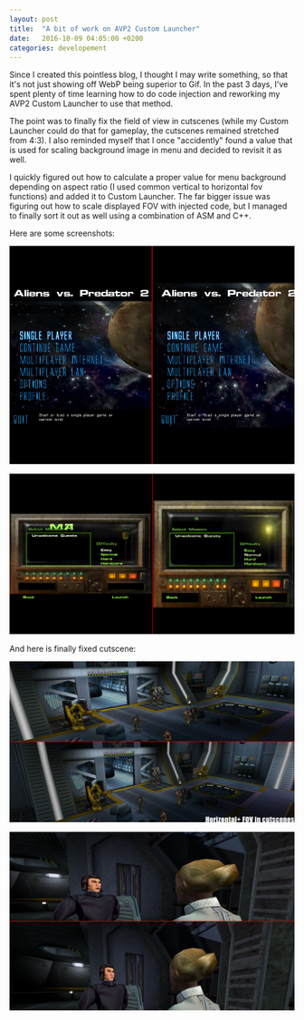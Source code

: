 ```yaml
---
layout: post
title:  "A bit of work on AVP2 Custom Launcher"
date:   2016-10-09 04:05:00 +0200
categories: developement
---
```

Since I created this pointless blog, I thought I may write something, so that it's not just showing off WebP being superior to Gif. In the past 3 days, I've spent plenty of time learning how to do code injection and reworking my AVP2 Custom Launcher to use that method.

The point was to finally fix the field of view in cutscenes (while my Custom Launcher could do that for gameplay, the cutscenes remained stretched from 4:3). I also reminded myself that I once "accidently" found a value that is used for scaling background image in menu and decided to revisit it as well.

I quickly figured out how to calculate a proper value for menu background depending on aspect ratio (I used common vertical to horizontal fov functions) and added it to Custom Launcher.  The far bigger issue was figuring out how to scale displayed FOV with injected code, but I managed to finally sort it out as well using a combination of ASM and C++.

Here are some screenshots:

![menu_02.png](/images/avp2customlauncher/menu_01.png)

<!--more-->

![menu_02.png](/images/avp2customlauncher/menu_02.png)



And here is finally fixed cutscene:

![cutscenefov.png](/images/avp2customlauncher/cutscenefov.png)

![cutscenefov2.png](/images/avp2customlauncher/cutscenefov2.png)

